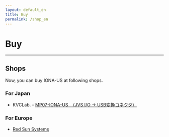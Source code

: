 ```yaml
---
layout: default_en
title: Buy
permalink: /shop_en
---
```

# Buy
---

## Shops
Now, you can buy IONA-US at following shops.

### For Japan
- KVCLab. - [MP07-IONA-US　（JVS I/O → USB変換コネクタ）](https://kvclab.com/shopdetail/000000000964/)

### For Europe
- [Red Sun Systems](http://www.redsuns.be/)